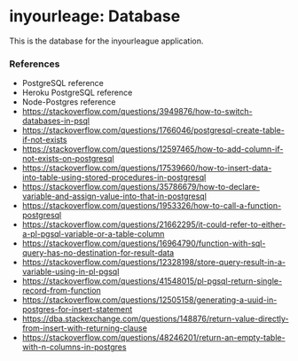 # inyourleage: Database

This is the database for the inyourleague application.

### References
- PostgreSQL reference
- Heroku PostgreSQL reference
- Node-Postgres reference
- https://stackoverflow.com/questions/3949876/how-to-switch-databases-in-psql
- https://stackoverflow.com/questions/1766046/postgresql-create-table-if-not-exists
- https://stackoverflow.com/questions/12597465/how-to-add-column-if-not-exists-on-postgresql
- https://stackoverflow.com/questions/17539660/how-to-insert-data-into-table-using-stored-procedures-in-postgresql
- https://stackoverflow.com/questions/35786679/how-to-declare-variable-and-assign-value-into-that-in-postgresql
- https://stackoverflow.com/questions/1953326/how-to-call-a-function-postgresql
- https://stackoverflow.com/questions/21662295/it-could-refer-to-either-a-pl-pgsql-variable-or-a-table-column
- https://stackoverflow.com/questions/16964790/function-with-sql-query-has-no-destination-for-result-data
- https://stackoverflow.com/questions/12328198/store-query-result-in-a-variable-using-in-pl-pgsql
- https://stackoverflow.com/questions/41548015/pl-pgsql-return-single-record-from-function
- https://stackoverflow.com/questions/12505158/generating-a-uuid-in-postgres-for-insert-statement
- https://dba.stackexchange.com/questions/148876/return-value-directly-from-insert-with-returning-clause
- https://stackoverflow.com/questions/48246201/return-an-empty-table-with-n-columns-in-postgres